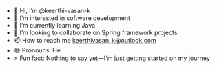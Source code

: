 - 👋 Hi, I’m @keerthi-vasan-k
- 👀 I’m interested in software development
- 🌱 I’m currently learning Java
- 💞️ I’m looking to collaborate on Spring framework projects
- 📫 How to reach me keerthivasan_k@outlook.com
- 😄 Pronouns: He
- ⚡ Fun fact:  Nothing to say yet—I'm just getting started on my journey

<!---
keerthi-vasan-k/keerthi-vasan-k is a ✨ special ✨ repository because its `README.md` (this file) appears on your GitHub profile.
You can click the Preview link to take a look at your changes.
--->
